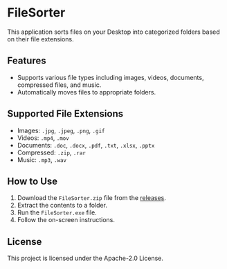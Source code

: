 # FileSorter

This application sorts files on your Desktop into categorized folders based on their file extensions.

## Features

- Supports various file types including images, videos, documents, compressed files, and music.
- Automatically moves files to appropriate folders.

## Supported File Extensions

- Images: `.jpg`, `.jpeg`, `.png`, `.gif`
- Videos: `.mp4`, `.mov`
- Documents: `.doc`, `.docx`, `.pdf`, `.txt`, `.xlsx`, `.pptx`
- Compressed: `.zip`, `.rar`
- Music: `.mp3`, `.wav`

## How to Use

1. Download the `FileSorter.zip` file from the [releases](https://github.com/codeWithLFN/FileSorter/releases).
2. Extract the contents to a folder.
3. Run the `FileSorter.exe` file.
4. Follow the on-screen instructions.

## License

This project is licensed under the Apache-2.0 License.
